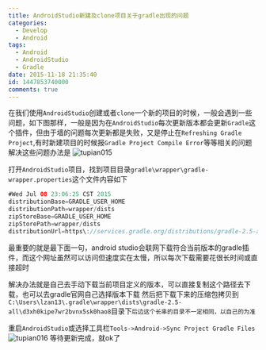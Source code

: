 ```yaml
---
title: AndroidStudio新建及clone项目关于gradle出现的问题
categories:
  - Develop
  - Android
tags:
  - Android
  - AndroidStudio
  - Gradle
date: 2015-11-18 21:35:40
id: 1447853740000
comments: true
---
```

在我们使用`AndroidStudio`创建或者`clone`一个新的项目的时候，一般会遇到一些问题，如下图那样，一般是因为在`AndroidStudio`每次更新版本都会更新`Gradle`这个插件，但由于墙的问题每次更新都是失败，又是停止在`Refreshing Gradle Project`,有时新建项目的时候报`Gradle Project Compile Error`等等相关的问题
解决这些问题办法是
![tupian015](http://lzan13.qiniudn.com/blog/uploads/images/2015/11/tupian015.png)

打开`AndroidStudio`项目，找到项目目录`gradle\wrapper\gradle-wrapper.properties`这个文件内容如下
```java
#Wed Jul 08 23:06:25 CST 2015
distributionBase=GRADLE_USER_HOME
distributionPath=wrapper/dists
zipStoreBase=GRADLE_USER_HOME
zipStorePath=wrapper/dists
distributionUrl=https\://services.gradle.org/distributions/gradle-2.5-all.zip
```
最重要的就是最下面一句，android studio会联网下载符合当前版本的gradle插件，而这个网址虽然可以访问但速度实在太慢，所以每次下载需要花很长时间或直接超时

解决办法就是自己去手动下载当前项目定义的版本，可以直接复制这个路径去下载，也可以去gradle官网自己选择版本下载
然后把下载下来的压缩包拷贝到`C:\Users\lzan13\.gradle\wrapper\dists\gradle-2.5-all\d3xh0kipe7wr2bvnx5sk0hao8`目录下`后边这个长串的目录不一定相同，以自己的为准`

重启`AndroidStudio`或选择工具栏`Tools->Android->Sync Project Gradle Files`
![tupian016](http://lzan13.qiniudn.com/blog/uploads/images/2015/11/tupian016.png)
等待更新完成，就ok了